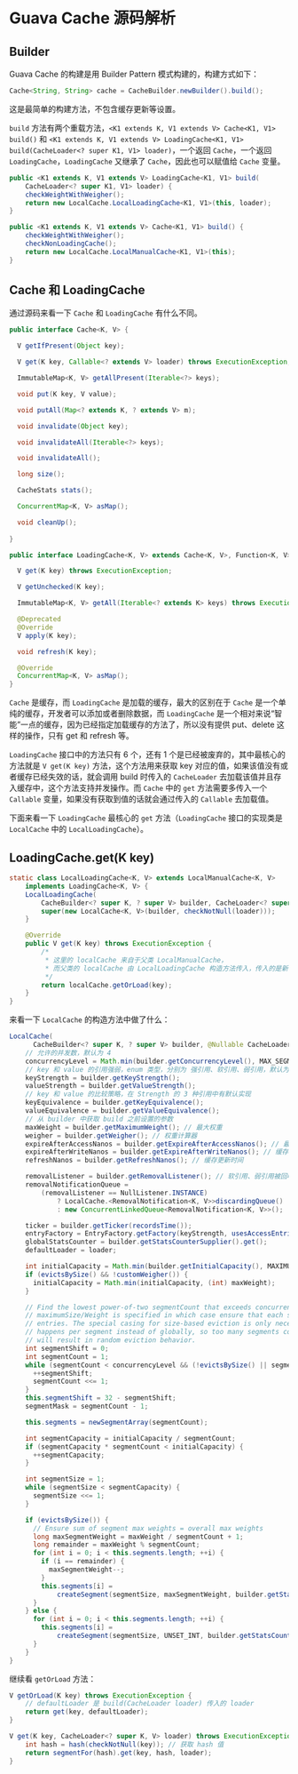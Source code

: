 # Guava Cache 源码解析
## Builder
Guava Cache 的构建是用 Builder Pattern 模式构建的，构建方式如下：
``` Java
Cache<String, String> cache = CacheBuilder.newBuilder().build();
```
这是最简单的构建方法，不包含缓存更新等设置。

`build` 方法有两个重载方法，`<K1 extends K, V1 extends V> Cache<K1, V1> build()` 和 `<K1 extends K, V1 extends V> LoadingCache<K1, V1> build(CacheLoader<? super K1, V1> loader)`，一个返回 `Cache`，一个返回 `LoadingCache`，`LoadingCache` 又继承了 `Cache`，因此也可以赋值给 `Cache` 变量。
``` Java
public <K1 extends K, V1 extends V> LoadingCache<K1, V1> build(
    CacheLoader<? super K1, V1> loader) {
    checkWeightWithWeigher();
    return new LocalCache.LocalLoadingCache<K1, V1>(this, loader);
}

public <K1 extends K, V1 extends V> Cache<K1, V1> build() {
    checkWeightWithWeigher();
    checkNonLoadingCache();
    return new LocalCache.LocalManualCache<K1, V1>(this);
}
```
## Cache 和 LoadingCache
通过源码来看一下 `Cache` 和 `LoadingCache` 有什么不同。
``` Java
public interface Cache<K, V> {

  V getIfPresent(Object key);

  V get(K key, Callable<? extends V> loader) throws ExecutionException;

  ImmutableMap<K, V> getAllPresent(Iterable<?> keys);

  void put(K key, V value);

  void putAll(Map<? extends K, ? extends V> m);

  void invalidate(Object key);

  void invalidateAll(Iterable<?> keys);

  void invalidateAll();

  long size();

  CacheStats stats();

  ConcurrentMap<K, V> asMap();

  void cleanUp();
  
}

public interface LoadingCache<K, V> extends Cache<K, V>, Function<K, V> {

  V get(K key) throws ExecutionException;

  V getUnchecked(K key);

  ImmutableMap<K, V> getAll(Iterable<? extends K> keys) throws ExecutionException;

  @Deprecated
  @Override
  V apply(K key);

  void refresh(K key);

  @Override
  ConcurrentMap<K, V> asMap();
}
```
`Cache` 是缓存，而 `LoadingCache` 是加载的缓存，最大的区别在于 `Cache` 是一个单纯的缓存，开发者可以添加或者删除数据，而 `LoadingCache` 是一个相对来说“智能”一点的缓存，因为已经指定加载缓存的方法了，所以没有提供 put、delete 这样的操作，只有 get 和 refresh 等。

`LoadingCache` 接口中的方法只有 6 个，还有 1 个是已经被废弃的，其中最核心的方法就是 `V get(K key)` 方法，这个方法用来获取 key 对应的值，如果该值没有或者缓存已经失效的话，就会调用 build 时传入的 `CacheLoader` 去加载该值并且存入缓存中，这个方法支持并发操作。而 `Cache` 中的 `get` 方法需要多传入一个 `Callable` 变量，如果没有获取到值的话就会通过传入的 `Callable` 去加载值。

下面来看一下 `LoadingCache` 最核心的 `get` 方法（`LoadingCache` 接口的实现类是 `LocalCache` 中的 `LocalLoadingCache`）。
## LoadingCache.get(K key)
``` Java
static class LocalLoadingCache<K, V> extends LocalManualCache<K, V> 
    implements LoadingCache<K, V> {
    LocalLoadingCache(
        CacheBuilder<? super K, ? super V> builder, CacheLoader<? super K, V> loader) {
        super(new LocalCache<K, V>(builder, checkNotNull(loader)));
    }

    @Override
    public V get(K key) throws ExecutionException {
        /*
         * 这里的 localCache 来自于父类 LocalManualCache，
         * 而父类的 localCache 由 LocalLoadingCache 构造方法传入，传入的是新创建的 LocalCache
         */
        return localCache.getOrLoad(key);
    }
}
```
来看一下 `LocalCache` 的构造方法中做了什么：
``` Java
LocalCache(
      CacheBuilder<? super K, ? super V> builder, @Nullable CacheLoader<? super K, V> loader) {
    // 允许的并发数，默认为 4
    concurrencyLevel = Math.min(builder.getConcurrencyLevel(), MAX_SEGMENTS);
    // key 和 value 的引用强弱，enum 类型，分别为 强引用、软引用、弱引用，默认为 强引用
    keyStrength = builder.getKeyStrength();
    valueStrength = builder.getValueStrength();
    // key 和 value 的比较策略，在 Strength 的 3 种引用中有默认实现
    keyEquivalence = builder.getKeyEquivalence();
    valueEquivalence = builder.getValueEquivalence();
    // 从 builder 中获取 build 之前设置的参数
    maxWeight = builder.getMaximumWeight(); // 最大权重
    weigher = builder.getWeigher(); // 权重计算器
    expireAfterAccessNanos = builder.getExpireAfterAccessNanos(); // 最后一次访问多久之后缓存失效
    expireAfterWriteNanos = builder.getExpireAfterWriteNanos(); // 缓存写入多久之后缓存失效
    refreshNanos = builder.getRefreshNanos(); // 缓存更新时间

    removalListener = builder.getRemovalListener(); // 软引用、弱引用被回收时候的监听器
    removalNotificationQueue =
        (removalListener == NullListener.INSTANCE)
            ? LocalCache.<RemovalNotification<K, V>>discardingQueue()
            : new ConcurrentLinkedQueue<RemovalNotification<K, V>>();

    ticker = builder.getTicker(recordsTime());
    entryFactory = EntryFactory.getFactory(keyStrength, usesAccessEntries(), usesWriteEntries());
    globalStatsCounter = builder.getStatsCounterSupplier().get();
    defaultLoader = loader;

    int initialCapacity = Math.min(builder.getInitialCapacity(), MAXIMUM_CAPACITY);
    if (evictsBySize() && !customWeigher()) {
      initialCapacity = Math.min(initialCapacity, (int) maxWeight);
    }

    // Find the lowest power-of-two segmentCount that exceeds concurrencyLevel, unless
    // maximumSize/Weight is specified in which case ensure that each segment gets at least 10
    // entries. The special casing for size-based eviction is only necessary because that eviction
    // happens per segment instead of globally, so too many segments compared to the maximum size
    // will result in random eviction behavior.
    int segmentShift = 0;
    int segmentCount = 1;
    while (segmentCount < concurrencyLevel && (!evictsBySize() || segmentCount * 20 <= maxWeight)) {
      ++segmentShift;
      segmentCount <<= 1;
    }
    this.segmentShift = 32 - segmentShift;
    segmentMask = segmentCount - 1;

    this.segments = newSegmentArray(segmentCount);

    int segmentCapacity = initialCapacity / segmentCount;
    if (segmentCapacity * segmentCount < initialCapacity) {
      ++segmentCapacity;
    }

    int segmentSize = 1;
    while (segmentSize < segmentCapacity) {
      segmentSize <<= 1;
    }

    if (evictsBySize()) {
      // Ensure sum of segment max weights = overall max weights
      long maxSegmentWeight = maxWeight / segmentCount + 1;
      long remainder = maxWeight % segmentCount;
      for (int i = 0; i < this.segments.length; ++i) {
        if (i == remainder) {
          maxSegmentWeight--;
        }
        this.segments[i] =
            createSegment(segmentSize, maxSegmentWeight, builder.getStatsCounterSupplier().get());
      }
    } else {
      for (int i = 0; i < this.segments.length; ++i) {
        this.segments[i] =
            createSegment(segmentSize, UNSET_INT, builder.getStatsCounterSupplier().get());
      }
    }
}
```
继续看 `getOrLoad` 方法：
``` Java
V getOrLoad(K key) throws ExecutionException {
    // defaultLoader 是 build(CacheLoader loader) 传入的 loader
    return get(key, defaultLoader);
}

V get(K key, CacheLoader<? super K, V> loader) throws ExecutionException {
    int hash = hash(checkNotNull(key)); // 获取 hash 值
    return segmentFor(hash).get(key, hash, loader);
}
```